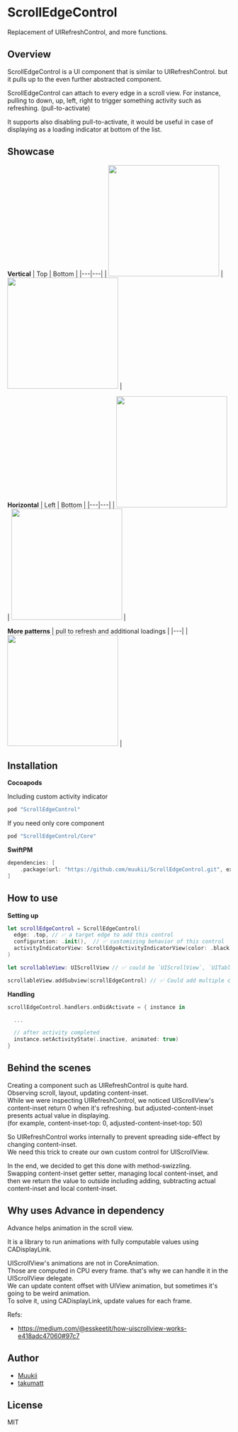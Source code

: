 # ScrollEdgeControl

Replacement of UIRefreshControl, and more functions.

## Overview

ScrollEdgeControl is a UI component that is similar to UIRefreshControl. but it pulls up to the even further abstracted component.

ScrollEdgeControl can attach to every edge in a scroll view. 
For instance, pulling to down, up, left, right to trigger something activity such as refreshing. (pull-to-activate)

It supports also disabling pull-to-activate, it would be useful in case of displaying as a loading indicator at bottom of the list.

## Showcase

**Vertical**
| Top | Bottom |
|---|---|
| <img width=250px src="https://user-images.githubusercontent.com/1888355/143772795-e35f0b9f-b7b1-4c9e-90ee-fabbdb62d0cd.gif" /> | <img width=250px src="https://user-images.githubusercontent.com/1888355/143772658-0cfa987a-e61e-404b-a5b0-ed296d534817.gif" /> | 

**Horizontal**
| Left | Bottom |
|---|---|
| <img width=250px src="https://user-images.githubusercontent.com/1888355/143772891-6a8431a7-bb50-467d-934e-02b8d8e8d7e3.gif" /> | <img width=250px src="https://user-images.githubusercontent.com/1888355/143772913-1d1b958e-9347-4664-a596-5990817c566c.gif" /> | 

**More patterns**
| pull to refresh and additional loadings |
|---|
| <img width=250px src="https://user-images.githubusercontent.com/1888355/143773010-229a1934-c318-4005-a49a-9fc0f1b96a42.gif" /> |

## Installation

**Cocoapods**

Including custom activity indicator
```ruby
pod "ScrollEdgeControl"
```

If you need only core component
```ruby
pod "ScrollEdgeControl/Core"
```

**SwiftPM**

```swift
dependencies: [
    .package(url: "https://github.com/muukii/ScrollEdgeControl.git", exact: "<VERSION>")
]
```

## How to use

**Setting up**

```swift
let scrollEdgeControl = ScrollEdgeControl(
  edge: .top, // ✅ a target edge to add this control
  configuration: .init(),  // ✅ customizing behavior of this control
  activityIndicatorView: ScrollEdgeActivityIndicatorView(color: .black) // ✅ Adding your own component to display on this control
)
```

```swift
let scrollableView: UIScrollView // ✅ could be `UIScrollView`, `UITableView`, `UICollectionView`

scrollableView.addSubview(scrollEdgeControl) // ✅ Could add multiple controls for each edge
```

**Handling**

```swift
scrollEdgeControl.handlers.onDidActivate = { instance in

  ...

  // after activity completed
  instance.setActivityState(.inactive, animated: true)
}
```

## Behind the scenes

Creating a component such as UIRefreshControl is quite hard.  
Observing scroll, layout, updating content-inset.  
While we were inspecting UIRefreshControl, we noticed UIScrollView's content-inset return 0 when it's refreshing. but adjusted-content-inset presents actual value in displaying.  
(for example, content-inset-top: 0, adjusted-content-inset-top: 50)  

So UIRefreshControl works internally to prevent spreading side-effect by changing content-inset.  
We need this trick to create our own custom control for UIScrollView.  

In the end, we decided to get this done with method-swizzling.  
Swapping content-inset getter setter, managing local content-inset, and then we return the value to outside including adding, subtracting actual content-inset and local content-inset.

## Why uses Advance in dependency

Advance helps animation in the scroll view.

It is a library to run animations with fully computable values using CADisplayLink.

UIScrollView's animations are not in CoreAnimation.  
Those are computed in CPU every frame. that's why we can handle it in the UIScrollView delegate.  
We can update content offset with UIView animation, but sometimes it's going to be weird animation.  
To solve it, using CADisplayLink, update values for each frame.

Refs:  
- https://medium.com/@esskeetit/how-uiscrollview-works-e418adc47060#97c7

## Author

- [Muukii](https://github.com/muukii)
- [takumatt](https://github.com/takumatt)

## License

MIT
